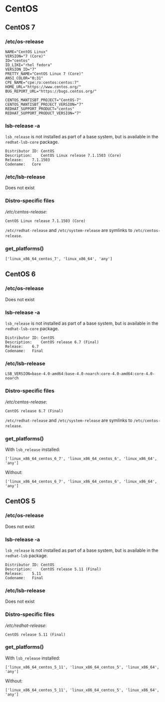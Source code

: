 CentOS
======

CentOS 7
--------

### /etc/os-release

```
NAME="CentOS Linux"                                                                                                        
VERSION="7 (Core)"
ID="centos"
ID_LIKE="rhel fedora"
VERSION_ID="7"
PRETTY_NAME="CentOS Linux 7 (Core)"
ANSI_COLOR="0;31"
CPE_NAME="cpe:/o:centos:centos:7"
HOME_URL="https://www.centos.org/"
BUG_REPORT_URL="https://bugs.centos.org/"

CENTOS_MANTISBT_PROJECT="CentOS-7"
CENTOS_MANTISBT_PROJECT_VERSION="7"
REDHAT_SUPPORT_PRODUCT="centos"
REDHAT_SUPPORT_PRODUCT_VERSION="7"

```

### lsb-release -a

`lsb_release` is not installed as part of a base system, but is available in the `redhat-lsb-core` package.

```
Distributor ID:	CentOS
Description:	CentOS Linux release 7.1.1503 (Core) 
Release:	7.1.1503
Codename:	Core
```

### /etc/lsb-release

Does not exist

### Distro-specific files

*/etc/centos-release*:

```
CentOS Linux release 7.1.1503 (Core) 
```

`/etc/redhat-release` and `/etc/system-release` are symlinks to `/etc/centos-release`.

### get_platforms()

```
['linux_x86_64_centos_7', 'linux_x86_64', 'any']
```

CentOS 6
--------

### /etc/os-release

Does not exist

### lsb-release -a

`lsb_release` is not installed as part of a base system, but is available in the `redhat-lsb-core` package.

```
Distributor ID:	CentOS
Description:	CentOS release 6.7 (Final)
Release:	6.7
Codename:	Final
```

### /etc/lsb-release

```
LSB_VERSION=base-4.0-amd64:base-4.0-noarch:core-4.0-amd64:core-4.0-noarch
```

### Distro-specific files

*/etc/centos-release*:

```
CentOS release 6.7 (Final)
```

`/etc/redhat-release` and `/etc/system-release` are symlinks to `/etc/centos-release`.

### get_platforms()

With `lsb_release` installed:

```
['linux_x86_64_centos_6_7', 'linux_x86_64_centos_6', 'linux_x86_64', 'any']
```

Without:

```
['linux_x86_64_centos_6_7', 'linux_x86_64_centos_6', 'linux_x86_64', 'any']
```

CentOS 5
--------

### /etc/os-release

Does not exist

### lsb-release -a

`lsb_release` is not installed as part of a base system, but is available in the `redhat-lsb` package.

```
Distributor ID:	CentOS
Description:	CentOS release 5.11 (Final)
Release:	5.11
Codename:	Final
```

### /etc/lsb-release

Does not exist

### Distro-specific files

*/etc/redhat-release*:

```
CentOS release 5.11 (Final)
```

### get_platforms()

With `lsb_release` installed:

```
['linux_x86_64_centos_5_11', 'linux_x86_64_centos_5', 'linux_x86_64', 'any']
```

Without:

```
['linux_x86_64_centos_5_11', 'linux_x86_64_centos_5', 'linux_x86_64', 'any']
```